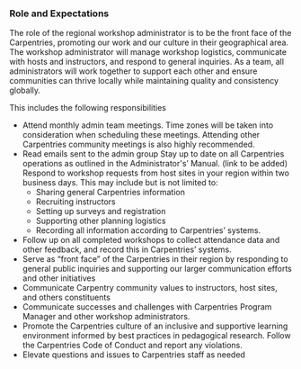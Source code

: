 ### Role and Expectations

The role of the regional workshop administrator is to be the front face of the Carpentries, promoting our work and our culture in their geographical area.  The workshop administrator will manage workshop logistics, communicate with hosts and instructors, and respond to general inquiries.  As a team, all administrators will  work together to support each other and ensure communities can thrive locally while maintaining quality and consistency globally.


This includes the following responsibilities

* Attend monthly admin team meetings.  Time zones will be taken into consideration when scheduling these meetings.  Attending other Carpentries community meetings is also highly recommended.
* Read emails sent to the admin group
Stay up to date on all Carpentries operations as outlined in the Administrator's’ Manual.  (link to be added)
Respond to workshop requests from host sites in your region within two business days.  This may include but is not limited to:
  * Sharing general Carpentries information
  * Recruiting instructors
  * Setting up surveys and registration
  * Supporting other planning logistics
  * Recording all information according to Carpentries’ systems.
* Follow up on all completed workshops to collect attendance data and other feedback, and record this in Carpentries’ systems.
* Serve as “front face” of the Carpentries in their region by responding to general public inquiries and supporting our larger communication efforts and other initiatives
* Communicate Carpentry community values to instructors, host sites, and others constituents 
* Communicate successes and challenges with Carpentries Program Manager and other workshop administrators.
* Promote the Carpentries culture of an inclusive and supportive learning environment informed by best practices in pedagogical research.  Follow the Carpentries Code of Conduct and report any violations.
* Elevate questions and issues to Carpentries staff as needed




